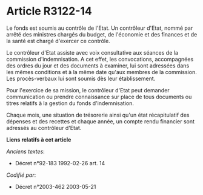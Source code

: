 # Article R3122-14

Le fonds est soumis au contrôle de l'Etat. Un contrôleur d'Etat, nommé par arrêté des ministres chargés du budget, de
l'économie et des finances et de la santé est chargé d'exercer ce contrôle.

Le contrôleur d'Etat assiste avec voix consultative aux séances de la commission d'indemnisation. A cet effet, les
convocations, accompagnées des ordres du jour et des documents à examiner, lui sont adressées dans les mêmes conditions et à
la même date qu'aux membres de la commission. Les procès-verbaux lui sont soumis dès leur établissement.

Pour l'exercice de sa mission, le contrôleur d'Etat peut demander communication ou prendre connaissance sur place de tous
documents ou titres relatifs à la gestion du fonds d'indemnisation.

Chaque mois, une situation de trésorerie ainsi qu'un état récapitulatif des dépenses et des recettes et chaque année, un
compte rendu financier sont adressés au contrôleur d'Etat.

**Liens relatifs à cet article**

_Anciens textes_:

  - Décret n°92-183 1992-02-26 art. 14

_Codifié par_:

  - Décret n°2003-462 2003-05-21
